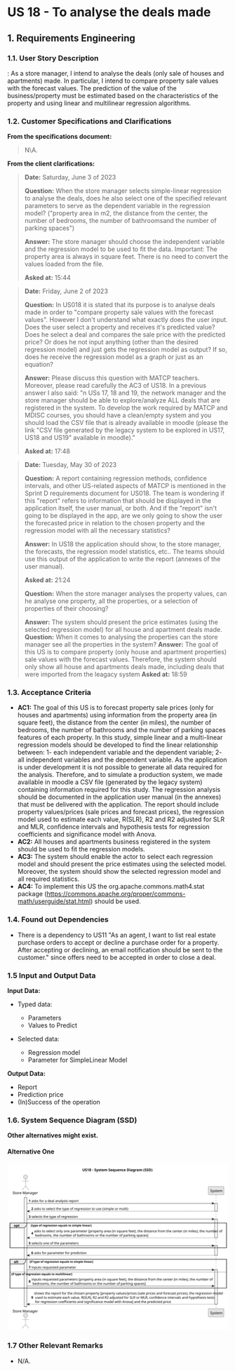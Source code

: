 # US 18 - To analyse the deals made

## 1. Requirements Engineering


### 1.1. User Story Description


: As a store manager, I intend to analyse the deals (only sale of houses and
apartments) made. In particular, I intend to compare property sale values with the
forecast values. The prediction of the value of the business/property must be
estimated based on the characteristics of the property and using linear and
multilinear regression algorithms. 


### 1.2. Customer Specifications and Clarifications 


**From the specifications document:**

>	N\A.

**From the client clarifications:**

> **Date:** Saturday, June 3 of 2023
>
> **Question:** When the store manager selects simple-linear regression to analyse the deals, does he also select one of the specified relevant parameters to serve as the dependent variable in the regression model? ("property area in m2, the distance from the center, the number of bedrooms, the number of bathroomsand the number of parking spaces")
>  
> **Answer:** The store manager should choose the independent variable and the regression model to be used to fit the data.
>Important: The property area is always in square feet. There is no need to convert the values loaded from the file.
>
> **Asked at:** 15:44

> **Date:** Friday, June 2 of 2023
>
> **Question:** In US018 it is stated that its purpose is to analyse deals made in order to "compare property sale values with the forecast values". However I don't understand what exactly does the user input. Does the user select a property and receives it's predicted value? Does he select a deal and compares the sale price with the predicted price? Or does he not input anything (other than the desired regression model) and just gets the regression model as output? If so, does he receive the regression model as a graph or just as an equation?
>  
> **Answer:** Please discuss this question with MATCP teachers. Moreover, please read carefully the AC3 of US18.
In a previous answer I also said:
"n USs 17, 18 and 19, the network manager and the store manager should be able to explore/analyze ALL deals that are registered in the system.
To develop the work required by MATCP and MDISC courses, you should have a clean/empty system and you should load the CSV file that is already available in moodle (please the link "CSV file generated by the legacy system to be explored in US17, US18 and US19" available in moodle)."
>
> **Asked at:** 17:48

> **Date:** Tuesday, May 30 of 2023
>
> **Question:** A report containing regression methods, confidence intervals, and other US-related aspects of MATCP is mentioned in the Sprint D requirements document for US018. The team is wondering if this "report" refers to information that should be displayed in the application itself, the user manual, or both. And if the "report" isn't going to be displayed in the app, are we only going to show the user the forecasted price in relation to the chosen property and the regression model with all the necessary statistics?
>  
> **Answer:** In US18 the application should show, to the store manager, the forecasts, the regression model statistics, etc.. The teams should use this output of the application to write the report (annexes of the user manual).
>
> **Asked at:** 21:24
>
> **Question:** When the store manager analyses the property values, can he analyse one property, all the properties, or a selection of properties of their choosing?
>  
> **Answer:** The system should present the price estimates (using the selected regression model) for all house and apartment deals made.
> **Question:** When it comes to analysing the properties can the store manager see all the properties in the system?
> **Answer:** The goal of this US is to compare property (only house and apartment properties) sale values with the forecast values. Therefore, the system should only show all house and apartments deals made, including deals that were imported from the leagacy system
> **Asked at:** 18:59


### 1.3. Acceptance Criteria


* **AC1:** The goal of this US is to forecast property sale prices (only for houses and apartments) using information from the property area (in square feet), the distance from the center (in miles), the number of bedrooms, the number of bathrooms and the number of parking spaces features of each property. In this study, simple linear and a multi-linear regression models should be developed to find the linear relationship between: 1- each independent variable and the dependent variable; 2- all independent variables and the dependent variable. As the application is under development it is not possible to generate all data required for the analysis. Therefore, and to simulate a production system, we made available in moodle a CSV file (generated by the legacy system) containing information required for this study. The regression analysis should be documented in the application user manual (in the annexes) that must be delivered with the application. The report should include property values/prices (sale prices and forecast prices), the regression model used to estimate each value, R(SLR), R2 and R2 adjusted for SLR and MLR, confidence intervals and hypothesis tests for regression coefficients and significance model with Anova.
* **AC2:** All houses and apartments business registered in the system should be used to fit the regression models.
* **AC3:** The system should enable the actor to select each regression model and
should present the price estimates using the selected model. Moreover, the system should show the selected regression model and all required statistics. 
* **AC4:** To implement this US the org.apache.commons.math4.stat package
(https://commons.apache.org/proper/commons-math/userguide/stat.html) should be used.

### 1.4. Found out Dependencies

* There is a dependency to US11 "As an agent, I want to list real estate purchase orders to accept or decline a purchase order for a property. After accepting or declining, an email notification should be sent to the customer." since offers need to be accepted in order to close a deal.

### 1.5 Input and Output Data


**Input Data:**

* Typed data:
	* Parameters
	* Values to Predict
	
* Selected data:
	* Regression model
	* Parameter for SimpleLinear Model

**Output Data:**

* Report
* Prediction price
* (In)Success of the operation

### 1.6. System Sequence Diagram (SSD)

**Other alternatives might exist.**

#### Alternative One

![System Sequence Diagram - Alternative One](svg/us18-system-sequence-diagram.svg)

### 1.7 Other Relevant Remarks

* N/A.